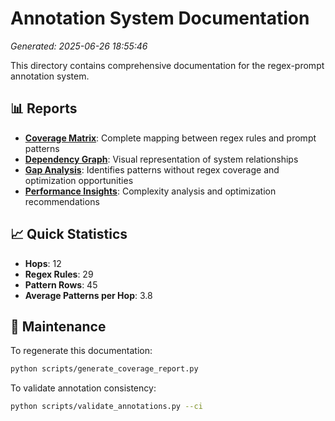 # Annotation System Documentation

*Generated: 2025-06-26 18:55:46*

This directory contains comprehensive documentation for the regex-prompt annotation system.

## 📊 Reports

- **[Coverage Matrix](coverage_matrix.md)**: Complete mapping between regex rules and prompt patterns
- **[Dependency Graph](dependency_graph.md)**: Visual representation of system relationships
- **[Gap Analysis](gap_analysis.md)**: Identifies patterns without regex coverage and optimization opportunities
- **[Performance Insights](performance_insights.md)**: Complexity analysis and optimization recommendations

## 📈 Quick Statistics

- **Hops**: 12
- **Regex Rules**: 29
- **Pattern Rows**: 45
- **Average Patterns per Hop**: 3.8

## 🔧 Maintenance

To regenerate this documentation:

```bash
python scripts/generate_coverage_report.py
```

To validate annotation consistency:

```bash
python scripts/validate_annotations.py --ci
```

